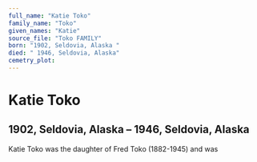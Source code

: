 ```yaml
---
full_name: "Katie Toko"
family_name: "Toko"
given_names: "Katie"
source_file: "Toko FAMILY"
born: "1902, Seldovia, Alaska "
died: " 1946, Seldovia, Alaska"
cemetry_plot: 
---
```

# Katie Toko

## 1902, Seldovia, Alaska – 1946, Seldovia, Alaska

Katie Toko was the daughter of Fred Toko (1882-1945) and was
